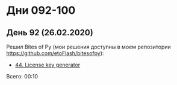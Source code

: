 # Дни 092-100

## День 92 (26.02.2020)

Решил Bites of Py (мои решения доступны в моем репозитории https://github.com/etoFlash/bitesofpy):

* [44. License key generator](https://codechalleng.es/bites/44/)

Всего: 00:10
